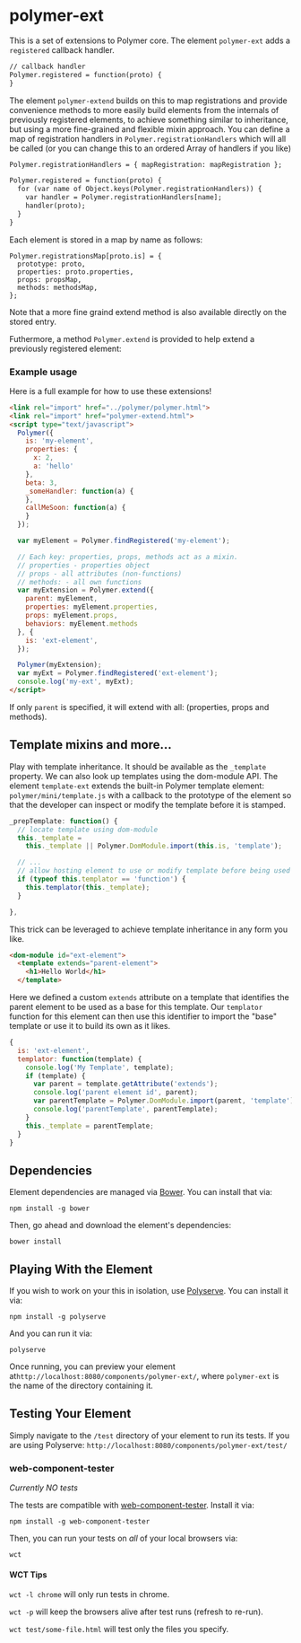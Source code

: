 polymer-ext
===========

This is a set of extensions to Polymer core. The element `polymer-ext` adds a `registered` callback handler.

```html
// callback handler
Polymer.registered = function(proto) {
}
```

The element `polymer-extend` builds on this to map registrations and provide convenience methods to more easily build elements from the internals of previously registered elements, to achieve something similar to inheritance, but using a more fine-grained and flexible mixin approach. You can define a map of registration handlers in `Polymer.registrationHandlers` which will all be called (or you can change this to an ordered Array of handlers if you like)

```html
Polymer.registrationHandlers = { mapRegistration: mapRegistration };

Polymer.registered = function(proto) {
  for (var name of Object.keys(Polymer.registrationHandlers)) {
    var handler = Polymer.registrationHandlers[name];
    handler(proto);
  }
}
```

Each element is stored in a map by name as follows:

```
Polymer.registrationsMap[proto.is] = {
  prototype: proto,
  properties: proto.properties,
  props: propsMap,
  methods: methodsMap,
};
```

Note that a more fine graind extend method is also available directly on the stored entry.

Futhermore, a method `Polymer.extend` is provided to help extend a previously registered element:

### Example usage

Here is a full example for how to use these extensions!

```html
<link rel="import" href="../polymer/polymer.html">
<link rel="import" href="polymer-extend.html">
<script type="text/javascript">
  Polymer({
    is: 'my-element',
    properties: {
      x: 2,
      a: 'hello'
    },
    beta: 3,
    _someHandler: function(a) {
    },
    callMeSoon: function(a) {
    }
  });

  var myElement = Polymer.findRegistered('my-element');

  // Each key: properties, props, methods act as a mixin.
  // properties - properties object
  // props - all attributes (non-functions)
  // methods: - all own functions
  var myExtension = Polymer.extend({
    parent: myElement,
    properties: myElement.properties,
    props: myElement.props,
    behaviors: myElement.methods
  }, {
    is: 'ext-element',
  });

  Polymer(myExtension);
  var myExt = Polymer.findRegistered('ext-element');
  console.log('my-ext', myExt);
</script>
```

If only `parent` is specified, it will extend with all: (properties, props and methods).

Template mixins and more...
---------------------------

Play with template inheritance. It should be available as the `_template` property. We can also look up templates using the dom-module API. The element `template-ext` extends the built-in Polymer template element: `polymer/mini/template.js` with a callback to the prototype of the element so that the developer can inspect or modify the template before it is stamped.

```js
_prepTemplate: function() {
  // locate template using dom-module
  this._template =
    this._template || Polymer.DomModule.import(this.is, 'template');

  // ...  
  // allow hosting element to use or modify template before being used
  if (typeof this.templator == 'function') {
    this.templator(this._template);
  }

},
```

This trick can be leveraged to achieve template inheritance in any form you like.

```html
<dom-module id="ext-element">
  <template extends="parent-element">
    <h1>Hello World</h1>
  </template>
```

Here we defined a custom `extends` attribute on a template that identifies the parent element to be used as a base for this template. Our `templator` function for this element can then use this identifier to import the "base" template or use it to build its own as it likes.

```js
{
  is: 'ext-element',
  templator: function(template) {
    console.log('My Template', template);
    if (template) {
      var parent = template.getAttribute('extends');
      console.log('parent element id', parent);
      var parentTemplate = Polymer.DomModule.import(parent, 'template');
      console.log('parentTemplate', parentTemplate);
    }
    this._template = parentTemplate;
  }
}
```

Dependencies
------------

Element dependencies are managed via [Bower](http://bower.io/). You can install that via:

```
npm install -g bower
```

Then, go ahead and download the element's dependencies:

```
bower install
```

Playing With the Element
------------------------

If you wish to work on your this in isolation, use [Polyserve](https://github.com/PolymerLabs/polyserve). You can install it via:

```
npm install -g polyserve
```

And you can run it via:

```
polyserve
```

Once running, you can preview your element at`http://localhost:8080/components/polymer-ext/`, where `polymer-ext` is the name of the directory containing it.

Testing Your Element
--------------------

Simply navigate to the `/test` directory of your element to run its tests. If you are using Polyserve: `http://localhost:8080/components/polymer-ext/test/`

### web-component-tester

*Currently NO tests*

The tests are compatible with [web-component-tester](https://github.com/Polymer/web-component-tester). Install it via:

```
npm install -g web-component-tester
```

Then, you can run your tests on *all* of your local browsers via:

```
wct
```

#### WCT Tips

`wct -l chrome` will only run tests in chrome.

`wct -p` will keep the browsers alive after test runs (refresh to re-run).

`wct test/some-file.html` will test only the files you specify.
